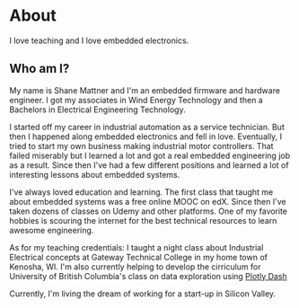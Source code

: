 # About

I love teaching and I love embedded electronics.

## Who am I?

My name is Shane Mattner and I'm an embedded firmware and hardware engineer.  I got my associates in Wind Energy Technology and then a Bachelors in Electrical Engineering Technology.  

I started off my career in industrial automation as a service technician.  But then I happened along embedded electronics and fell in love.  Eventually, I tried to start my own business making industrial motor controllers.  That failed miserably but I learned a lot and got a real embedded engineering job as a result.  Since then I've had a few different positions and learned a lot of interesting lessons about embedded systems.

I've always loved education and learning. The first class that taught me about embedded systems was a free online MOOC on edX.  Since then I've taken dozens of classes on Udemy and other platforms.  One of my favorite hobbies is scouring the internet for the best technical resources to learn awesome engineering.

As for my teaching credentials: I taught a night class about Industrial Electrical concepts at Gateway Technical College in my home town of Kenosha, WI.  I'm also currently helping to develop the cirriculum for University of British Columbia's class on data exploration using [Plotly Dash](https://plotly.com/dash/)

Currently, I'm living the dream of working for a start-up in Silicon Valley.